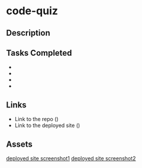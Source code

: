 # code-quiz

## Description



## Tasks Completed
* 
* 
* 
* 


## Links
* Link to the repo ()
* Link to the deployed site ()

## Assets
[deployed site screenshot1]()
[deployed site screenshot2]()
